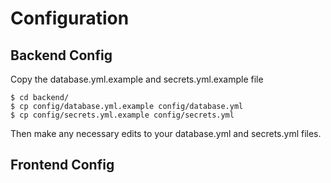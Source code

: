# Configuration

## Backend Config

Copy the database.yml.example and secrets.yml.example file

    $ cd backend/
    $ cp config/database.yml.example config/database.yml
    $ cp config/secrets.yml.example config/secrets.yml
    
Then make any necessary edits to your database.yml and secrets.yml files.

## Frontend Config

    